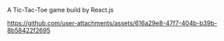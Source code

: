 A Tic-Tac-Toe game build by React.js



https://github.com/user-attachments/assets/616a29e8-47f7-404b-b39b-8b58422f2695

